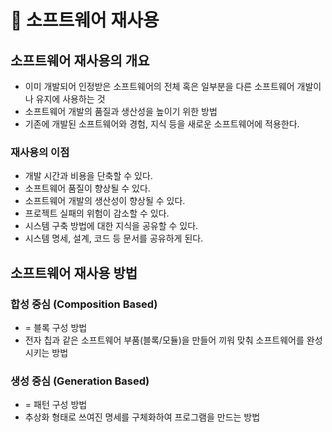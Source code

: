 # 🌟 소프트웨어 재사용

## 소프트웨어 재사용의 개요

- 이미 개발되어 인정받은 소프트웨어의 전체 혹은 일부분을 다른 소프트웨어 개발이나 유지에 사용하는 것
- 소프트웨어 개발의 품질과 생산성을 높이기 위한 방법
- 기존에 개발된 소프트웨어와 경험, 지식 등을 새로운 소프트웨어에 적용한다.

### 재사용의 이점

- 개발 시간과 비용을 단축할 수 있다.
- 소프트웨어 품질이 향상될 수 있다.
- 소프트웨어 개발의 생산성이 향상될 수 있다.
- 프로젝트 실패의 위험이 감소할 수 있다.
- 시스템 구축 방법에 대한 지식을 공유할 수 있다.
- 시스템 명세, 설계, 코드 등 문서를 공유하게 된다.

## 소프트웨어 재사용 방법

### 합성 중심 (Composition Based)

- = 블록 구성 방법
- 전자 칩과 같은 소프트웨어 부품(블록/모듈)을 만들어 끼워 맞춰 소프트웨어를 완성시키는 방법

### 생성 중심 (Generation Based)

- = 패턴 구성 방법
- 추상화 형태로 쓰여진 명세를 구체화하여 프로그램을 만드는 방법
